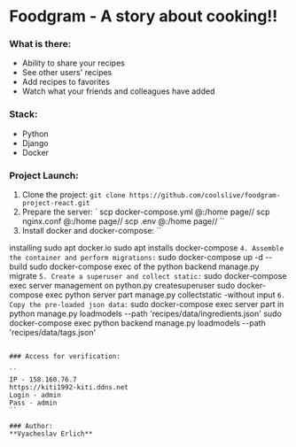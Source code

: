 # Foodgram - A story about cooking!!


### What is there:
- Ability to share your recipes
- See other users' recipes
- Add recipes to favorites
- Watch what your friends and colleagues have added

### Stack:
- Python
- Django
- Docker

### Project Launch:
1. Clone the project:
``
git clone https://github.com/coolslive/foodgram-project-react.git
``
2. Prepare the server:
`
scp docker-compose.yml <username>@<host>:/home page/<username>/
scp nginx.conf <username>@<host>:/home page/<username>/
scp .env <username>@<host>:/home page/<username>/
``
3. Install docker and docker-compose:
``

installing sudo apt docker.io sudo apt installs docker-compose
``
4. Assemble the container and perform migrations:
``
sudo docker-compose up -d --build
sudo docker-compose exec of the python backend manage.py migrate
``
5. Create a superuser and collect static:
``
sudo docker-compose exec server management on python.py createsuperuser
sudo docker-compose exec python server part manage.py collectstatic -without input
``
6. Copy the pre-loaded json data:
``
sudo docker-compose exec server part in python manage.py loadmodels --path 'recipes/data/ingredients.json'
sudo docker-compose exec python backend manage.py loadmodels --path 'recipes/data/tags.json'
```

### Access for verification:

``
IP - 158.160.76.7
https://kiti1992-kiti.ddns.net
Login - admin
Pass - admin
``

### Author:
**Vyacheslav Erlich**